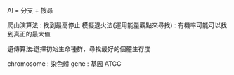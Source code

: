 AI = 分支 + 搜尋

爬山演算法 : 找到最高停止
模擬退火法(運用能量觀點來尋找) : 有機率可能可以找到真正的最大值

遺傳算法:選擇初始生命種群，尋找最好的個體生存度


chromosome : 染色體
gene : 基因
ATGC